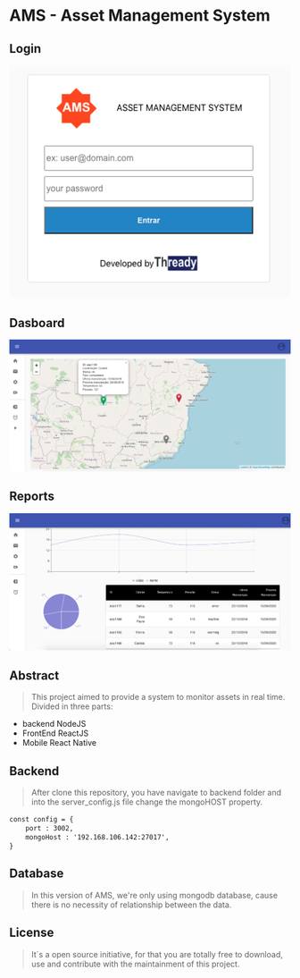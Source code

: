 # AMS - Asset Management System

## Login
![GitHub Logo](https://github.com/leonardogandrade/ams/blob/master/etc/login.png)

## Dasboard 
![GitHub Logo](https://github.com/leonardogandrade/ams/blob/master/etc/dashboard.png)

## Reports
![GitHub Logo](https://github.com/leonardogandrade/ams/blob/master/etc/reports.png)

## Abstract

> This project aimed to provide a system to monitor assets in real time.
> Divided in three parts:
* backend NodeJS
* FrontEnd ReactJS
* Mobile React Native

## Backend

> After clone this repository, you have navigate to backend folder and into the server_config.js file change the mongoHOST property.

``` 
const config = {
    port : 3002,
    mongoHost : '192.168.106.142:27017',
}
```

## Database

> In this version of AMS, we're only using mongodb database, cause there is no necessity of relationship between the data.

## License

> It`s a open source initiative, for that you are totally free to download, use and contribute with the maintainment of this project.
